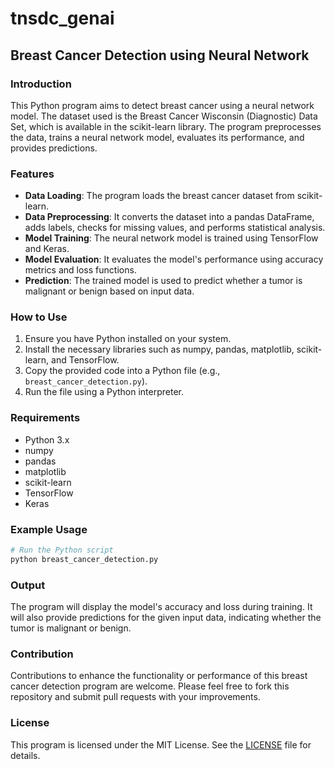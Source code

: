 # tnsdc_genai
## Breast Cancer Detection using Neural Network

### Introduction
This Python program aims to detect breast cancer using a neural network model. The dataset used is the Breast Cancer Wisconsin (Diagnostic) Data Set, which is available in the scikit-learn library. The program preprocesses the data, trains a neural network model, evaluates its performance, and provides predictions.

### Features
- **Data Loading**: The program loads the breast cancer dataset from scikit-learn.
- **Data Preprocessing**: It converts the dataset into a pandas DataFrame, adds labels, checks for missing values, and performs statistical analysis.
- **Model Training**: The neural network model is trained using TensorFlow and Keras.
- **Model Evaluation**: It evaluates the model's performance using accuracy metrics and loss functions.
- **Prediction**: The trained model is used to predict whether a tumor is malignant or benign based on input data.

### How to Use
1. Ensure you have Python installed on your system.
2. Install the necessary libraries such as numpy, pandas, matplotlib, scikit-learn, and TensorFlow.
3. Copy the provided code into a Python file (e.g., `breast_cancer_detection.py`).
4. Run the file using a Python interpreter.

### Requirements
- Python 3.x
- numpy
- pandas
- matplotlib
- scikit-learn
- TensorFlow
- Keras

### Example Usage
```python
# Run the Python script
python breast_cancer_detection.py
```

### Output
The program will display the model's accuracy and loss during training. It will also provide predictions for the given input data, indicating whether the tumor is malignant or benign.

### Contribution
Contributions to enhance the functionality or performance of this breast cancer detection program are welcome. Please feel free to fork this repository and submit pull requests with your improvements.

### License
This program is licensed under the MIT License. See the [LICENSE](LICENSE) file for details.
